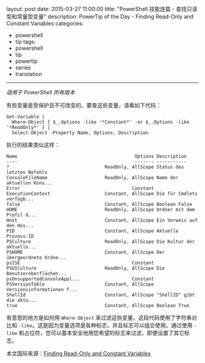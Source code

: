 ﻿layout: post
date: 2015-03-27 11:00:00
title: "PowerShell 技能连载 - 查找只读型和常量型变量"
description: PowerTip of the Day - Finding Read-Only and Constant Variables
categories:
- powershell
- tip
tags:
- powershell
- tip
- powertip
- series
- translation
---
_适用于 PowerShell 所有版本_

有些变量是受保护且不可改变的。要查这些变量，请看如下代码：

    Get-Variable |   
      Where-Object { $_.Options -like '*Constant*' -or $_.Options -like '*ReadOnly*' } |
      Select-Object -Property Name, Options, Description

执行的结果类似这样：

    Name                                           Options Description               
    ----                                           ------- -----------               
    ?                                   ReadOnly, AllScope Status des letzten Befehls
    ConsoleFileName                     ReadOnly, AllScope Name der aktuellen Kons...
    Error                                         Constant                           
    ExecutionContext                    Constant, AllScope Die für Cmdlets verfügb...
    false                               Constant, AllScope Boolean False             
    HOME                                ReadOnly, AllScope Ordner mit dem Profil d...
    Host                                Constant, AllScope Ein Verweis auf den Hos...
    PID                                 Constant, AllScope Aktuelle Prozess-ID       
    PSCulture                           ReadOnly, AllScope Die Kultur der aktuelle...
    PSHOME                              Constant, AllScope Der übergeordnete Ordne...
    psISE                                         Constant                           
    PSUICulture                         ReadOnly, AllScope Die Benutzeroberflächen...
    psUnsupportedConsoleAppl...                   Constant                           
    PSVersionTable                      Constant, AllScope Versionsinformationen f...
    ShellId                             Constant, AllScope "ShellID" gibt die aktu...
    true                                Constant, AllScope Boolean True            

有意思的地方是如何用 `Where-Object` 来过滤这些变量。这段代码使用了字符串对比和 `-like`。这是因为变量选项是各种标志，并且标志可以组合使用。通过使用 `-like` 和占位符，您可以基本安全地用您希望的标志来过滤，即便设置了其它标志。

<!--more-->
本文国际来源：[Finding Read-Only and Constant Variables](http://community.idera.com/powershell/powertips/b/tips/posts/finding-read-only-and-constant-variables)
